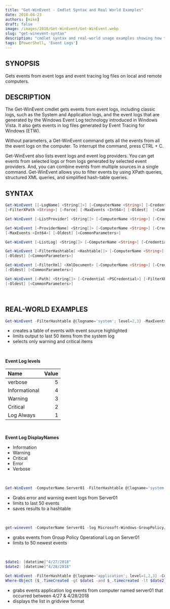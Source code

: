 ```yaml
---
title: "Get-WinEvent - Cmdlet Syntax and Real World Examples"
date: 2018-04-23
authors: [mike]
draft: false
image: /images/2018/Get-WinEvent/Get-WinEvent.webp
slug: "get-winevent-syntax"
description: "cmdlet syntax and real-world usage examples showing how to use the Get-WinEvent cmdlet"
tags: [PowerShell, 'Event Logs']
---
```


## SYNOPSIS

Gets events from event logs and event tracing log files on local and remote computers.
<br>

## DESCRIPTION

The Get-WinEvent cmdlet gets events from event logs, including classic logs, such as the System and Application logs, and the event logs that are generated by the Windows Event Log technology introduced in Windows Vista. It also gets events in log files generated by Event Tracing for Windows (ETW).

Without parameters, a Get-WinEvent command gets all the events from all the event logs on the computer. To interrupt the command, press CTRL + C.

Get-WinEvent also lists event logs and event log providers. You can get events from selected logs or from logs generated by selected event providers. And, you can combine events from multiple sources in a single command. Get-WinEvent allows you to filter events by using XPath queries, structured XML queries, and simplified hash-table queries.
<br>

## SYNTAX

```PowerShell
Get-WinEvent [[-LogName] <String[]>] [-ComputerName <String>] [-Credential <PSCredential>]
[-FilterXPath <String>] [-Force] [-MaxEvents <Int64>] [-Oldest]  [<CommonParameters>]

Get-WinEvent [-ListProvider] <String[]> [-ComputerName <String>] [-Credential <PSCredential>] [<CommonParameters>]

Get-WinEvent [-ProviderName] <String[]> [-ComputerName <String>] [-Credential <PSCredential>] [-FilterXPath <String>] [-Force]
[-MaxEvents <Int64>] [-Oldest] [<CommonParameters>]

Get-WinEvent [-ListLog] <String[]> [-ComputerName <String>] [-Credential <PSCredential>] [-Force] [<CommonParameters>]

Get-WinEvent [-FilterHashtable] <Hashtable[]> [-ComputerName <String>] [-Credential <PSCredential>] [-Force] [-MaxEvents <Int64>]
[-Oldest] [<CommonParameters>]

Get-WinEvent [-FilterXml] <XmlDocument> [-ComputerName <String>] [-Credential <PSCredential>] [-MaxEvents <Int64>]
[-Oldest] [<CommonParameters>]

Get-WinEvent [-Path] <String[]> [-Credential <PSCredential>] [-FilterXPath <String>] [-MaxEvents <Int64>]
[-Oldest] [<CommonParameters>]
```

<br>

## REAL-WORLD EXAMPLES

```PowerShell
Get-WinEvent -FilterHashtable @{logname='system'; level=2,3} -MaxEvents 50
```

- creates a table of events with event source highlighted
- limits output to last 50 items from the system log
- selects only warning and critical items

<br>

__Event Log levels__

| Name      |    Value |
:-------- | --------:
| verbose|   5 |
| Informational    |   4 |
| Warning|   3 |
| Critical    |   2 |
| Log Always    |   1 |

<br>

__Event Log DisplayNames__

* Information
* Warning
* Critical
* Error
* Verbose
<br>

```PowerShell
Get-WinEvent -ComputerName Server01 -FilterHashtable @{logname='system','application'; level=2,3} -MaxEvents 50 | more
```

- Grabs error and warning event logs from Server01
- limits to last 50 events
- saves results to a hashtable

<br>

```PowerShell
get-winevent -ComputerName Server01 -log Microsoft-Windows-GroupPolicy/Operational -MaxEvents 50 | out-gridview
```

- grabs events from Group Policy Operational Log on Server01
- limits to 50 newest events
<br>

```PowerShell
$date1: [datetime]"4/27/2018"
$date2: [datetime]"4/28/2018"

Get-WinEvent -FilterHashtable @{logname='application'; level=1,2,3} -ComputerName server01 |
Where-Object {$_.TimeCreated -gt $date1 -and $_.timecreated -lt $date2} | out-gridview
```

- grabs events application log events from computer named server01 that occurred between 4/27 & 4/28/2018
- displays the list in gridview format
